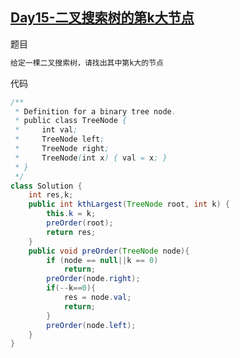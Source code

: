 ## [Day15-二叉搜索树的第k大节点](https://leetcode-cn.com/problems/er-cha-sou-suo-shu-de-di-kda-jie-dian-lcof/)

题目

```tex
给定一棵二叉搜索树，请找出其中第k大的节点
```

代码

```java
/**
 * Definition for a binary tree node.
 * public class TreeNode {
 *     int val;
 *     TreeNode left;
 *     TreeNode right;
 *     TreeNode(int x) { val = x; }
 * }
 */
class Solution {
    int res,k;
    public int kthLargest(TreeNode root, int k) {
        this.k = k;
        preOrder(root);
        return res;
    }
    public void preOrder(TreeNode node){
        if (node == null||k == 0)
            return;
        preOrder(node.right);
        if(--k==0){
            res = node.val;
            return;
        }
        preOrder(node.left);
    }
}
```



